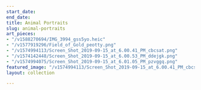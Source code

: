 ```yaml
---
start_date: 
end_date: 
title: Animal Portraits
slug: animal-portraits
art_pieces:
- "/v1588270694/IMG_3994_gss5yo.heic"
- "/v1577919296/Field_of_Gold_peotty.png"
- "/v1574994113/Screen_Shot_2019-09-15_at_6.00.41_PM_cbcsat.png"
- "/v1574142448/Screen_Shot_2019-09-15_at_6.00.53_PM_ddejgk.png"
- "/v1574994075/Screen_Shot_2019-09-15_at_6.01.05_PM_pzvggq.png"
featured_image: "/v1574994113/Screen_Shot_2019-09-15_at_6.00.41_PM_cbcsat.png"
layout: collection

---
```

